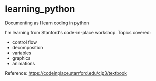 # learning_python
Documenting as I learn coding in python

I'm learning from Stanford's code-in-place workshop. 
Topics covered:
- control flow
- decomposition
- variables
- graphics
- animations


Reference: https://codeinplace.stanford.edu/cip3/textbook
